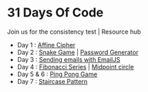 # 31 Days Of Code
Join us for the consistency test | Resource hub

- Day 1 : [Affine Cipher](Day_1/affine_cipher.py)
- Day 2 : [Snake Game](Day_2/snake_game/main.py) | [Password Generator](Day_2/password%20generator.py)
- Day 3 : [Sending emails with EmailJS](Day_3/email.html)
- Day 4 : [Fibonacci Series](Day_4/fibonacci.py) | [Midpoint circle](Day_4/MIDPT.C)
- Day 5 & 6 : [Ping Pong Game](Day_6/pingpong/main.py)
- Day 7 : [Staircase Pattern](Day_7/pattern.py)
